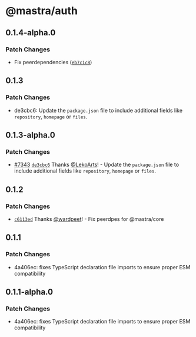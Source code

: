 # @mastra/auth

## 0.1.4-alpha.0

### Patch Changes

- Fix peerdependencies ([`eb7c1c8`](https://github.com/mastra-ai/mastra/commit/eb7c1c8c592d8fb16dfd250e337d9cdc73c8d5de))

## 0.1.3

### Patch Changes

- de3cbc6: Update the `package.json` file to include additional fields like `repository`, `homepage` or `files`.

## 0.1.3-alpha.0

### Patch Changes

- [#7343](https://github.com/mastra-ai/mastra/pull/7343) [`de3cbc6`](https://github.com/mastra-ai/mastra/commit/de3cbc61079211431bd30487982ea3653517278e) Thanks [@LekoArts](https://github.com/LekoArts)! - Update the `package.json` file to include additional fields like `repository`, `homepage` or `files`.

## 0.1.2

### Patch Changes

- [`c6113ed`](https://github.com/mastra-ai/mastra/commit/c6113ed7f9df297e130d94436ceee310273d6430) Thanks [@wardpeet](https://github.com/wardpeet)! - Fix peerdpes for @mastra/core

## 0.1.1

### Patch Changes

- 4a406ec: fixes TypeScript declaration file imports to ensure proper ESM compatibility

## 0.1.1-alpha.0

### Patch Changes

- 4a406ec: fixes TypeScript declaration file imports to ensure proper ESM compatibility
